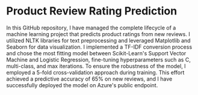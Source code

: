 # Product Review Rating Prediction
In this GitHub repository, I have managed the complete lifecycle of a machine learning project that predicts product ratings from new reviews. I utilized NLTK libraries for text preprocessing and leveraged Matplotlib and Seaborn for data visualization. I implemented a TF-IDF conversion process and chose the most fitting model between Scikit-Learn's Support Vector Machine and Logistic Regression, fine-tuning hyperparameters such as C, multi-class, and max iterations. To ensure the robustness of the model, I employed a 5-fold cross-validation approach during training. This effort achieved a predictive accuracy of 65% on new reviews, and I have successfully deployed the model on Azure's public endpoint.
